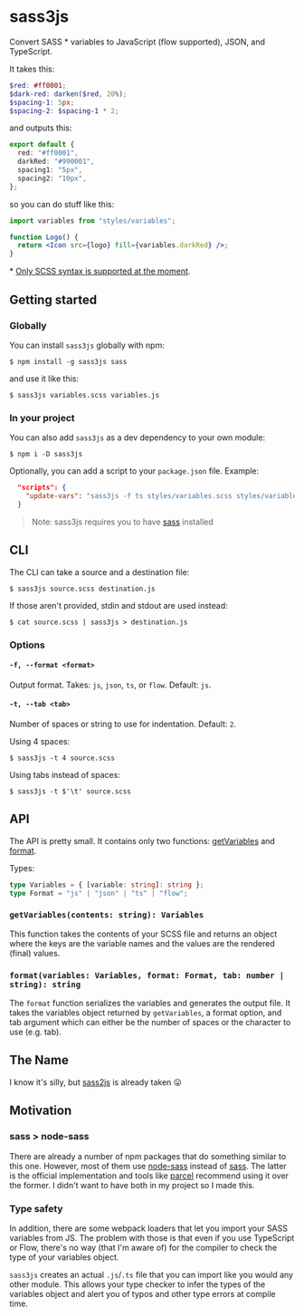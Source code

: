 # sass3js

Convert SASS \* variables to JavaScript (flow supported), JSON, and TypeScript.

It takes this:

```scss
$red: #ff0001;
$dark-red: darken($red, 20%);
$spacing-1: 5px;
$spacing-2: $spacing-1 * 2;
```

and outputs this:

```ts
export default {
  red: "#ff0001",
  darkRed: "#990001",
  spacing1: "5px",
  spacing2: "10px",
};
```

so you can do stuff like this:

```jsx
import variables from "styles/variables";

function Logo() {
  return <Icon src={logo} fill={variables.darkRed} />;
}
```

\* [Only SCSS syntax is supported at the moment](https://github.com/aguzubiaga/sass3js/issues/2).

## Getting started

### Globally

You can install `sass3js` globally with npm:

```shell
$ npm install -g sass3js sass
```

and use it like this:

```shell
$ sass3js variables.scss variables.js
```

### In your project

You can also add `sass3js` as a dev dependency to your own module:

```shell
$ npm i -D sass3js
```

Optionally, you can add a script to your `package.json` file. Example:

```json
  "scripts": {
    "update-vars": "sass3js -f ts styles/variables.scss styles/variables.ts"
  }
```

> Note: sass3js requires you to have [sass](https://www.npmjs.com/package/sass) installed

## CLI

The CLI can take a source and a destination file:

```shell
$ sass3js source.scss destination.js
```

If those aren't provided, stdin and stdout are used instead:

```shell
$ cat source.scss | sass3js > destination.js
```

### Options

#### `-f, --format <format>`

Output format. Takes: `js`, `json`, `ts`, or `flow`. Default: `js`.

#### `-t, --tab <tab>`

Number of spaces or string to use for indentation. Default: `2`.

Using 4 spaces:

```shell
$ sass3js -t 4 source.scss
```

Using tabs instead of spaces:

```shell
$ sass3js -t $'\t' source.scss
```

## API

The API is pretty small. It contains only two functions: [getVariables](lib/variables.js#L6) and [format](lib/format.js).

Types:

```ts
type Variables = { [variable: string]: string };
type Format = "js" | "json" | "ts" | "flow";
```

### `getVariables(contents: string): Variables`

This function takes the contents of your SCSS file and returns an object where the keys are the variable names and the values are the rendered (final) values.

### `format(variables: Variables, format: Format, tab: number | string): string`

The `format` function serializes the variables and generates the output file. It takes the variables object returned by `getVariables`, a format option, and tab argument which can either be the number of spaces or the character to use (e.g. tab).

## The Name

I know it's silly, but [sass2js](https://www.npmjs.com/package/sass2js) is already taken 😛

## Motivation

### sass > node-sass

There are already a number of npm packages that do something similar to this one. However, most of them use [node-sass](https://www.npmjs.com/package/node-sass) instead of [sass](https://www.npmjs.com/package/sass). The latter is the official implementation and tools like [parcel](https://parceljs.org) recommend using it over the former. I didn't want to have both in my project so I made this.

### Type safety

In addition, there are some webpack loaders that let you import your SASS variables from JS. The problem with those is that even if you use TypeScript or Flow, there's no way (that I'm aware of) for the compiler to check the type of your variables object.

`sass3js` creates an actual `.js`/`.ts` file that you can import like you would any other module. This allows your type checker to infer the types of the variables object and alert you of typos and other type errors at compile time.
